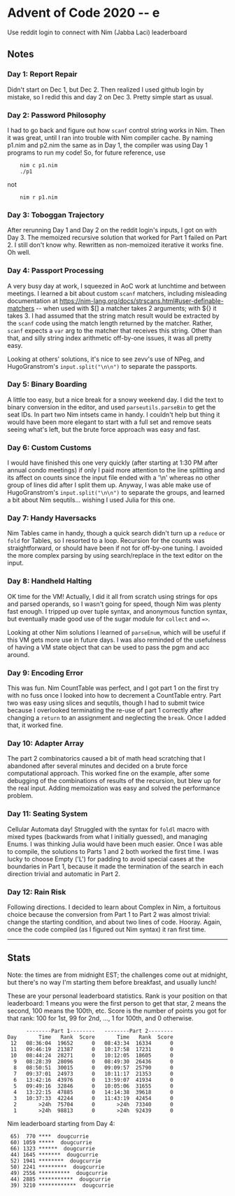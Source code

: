# Advent of Code 2020 -- e

Use reddit login to connect with Nim (Jabba Laci) leaderboard

## Notes

### Day 1: Report Repair ###

Didn't start on Dec 1, but Dec 2. Then realized I used github login by mistake,
so I redid this and day 2 on Dec 3. Pretty simple start as usual.

### Day 2: Password Philosophy ###

I had to go back and figure out how `scanf` control string works in Nim. Then it
was great, until I ran into trouble with Nim compiler cache. By naming p1.nim
and p2.nim the same as in Day 1, the compiler was using Day 1 programs to run my
code! So, for future reference, use
```
    nim c p1.nim
    ./p1
```
not
```
    nim r p1.nim
```

### Day 3: Toboggan Trajectory ###

After rerunning Day 1 and Day 2 on the reddit login's inputs, I got on with Day
3. The memoized recursive solution that worked for Part 1 failed on Part 2. I
still don't know why. Rewritten as non-memoized iterative it works fine. Oh
well.

### Day 4: Passport Processing ###

A very busy day at work, I squeezed in AoC work at lunchtime and between meetings.
I learned a bit about custom `scanf` matchers, including misleading documentation
at https://nim-lang.org/docs/strscans.html#user-definable-matchers -- when used
with $[] a matcher takes 2 arguments; with ${} it takes 3. I had assumed that the
string match result would be extracted by the `scanf` code using the match length
returned by the matcher. Rather, `scanf` expects a `var` arg to the matcher that
receives this string. Other than that, and silly string index arithmetic
off-by-one issues, it was all pretty easy.

Looking at others' solutions, it's nice to see zevv's use of NPeg, and
HugoGranstrom's `input.split("\n\n")` to separate the passports.

### Day 5: Binary Boarding ###

A little too easy, but a nice break for a snowy weekend day. I did the text to
binary conversion in the editor, and used `parseutils.parseBin` to get the seat
IDs. In part two Nim intsets came in handy. I couldn't help but thing it would
have been more elegant to start with a full set and remove seats seeing what's
left, but the brute force approach was easy and fast.

### Day 6: Custom Customs ###

I would have finished this one very quickly (after starting at 1:30 PM after
annual condo meetings) if only I paid more attention to the line splitting and
its affect on counts since the input file ended with a '\n' whereas no other
group of lines did after I split them up. Anyway, I was able make use of
HugoGranstrom's `input.split("\n\n")` to separate the groups, and learned a bit
about Nim sequtils... wishing I used Julia for this one.

### Day 7: Handy Haversacks ###

Nim Tables came in handy, though a quick search didn't turn up a `reduce` or
`fold` for Tables, so I resorted to a loop. Recursion for the counts was
straightforward, or should have been if not for off-by-one tuning. I avoided
the more complex parsing by using search/replace in the text editor on the input.

### Day 8: Handheld Halting ###

OK time for the VM! Actually, I did it all from scratch using strings for ops
and parsed operands, so I wasn't going for speed, though Nim was plenty fast
enough. I tripped up over tuple syntax, and anonymous function syntax, but
eventually made good use of the sugar module for `collect` and `=>`.

Looking at other Nim solutions I learned of `parseEnum`, which will be useful
if this VM gets more use in future days. I was also reminded of the usefulness
of having a VM state object that can be used to pass the pgm and acc around.

### Day 9: Encoding Error ###

This was fun. Nim CountTable was perfect, and I got part 1 on the first try with
no fuss once I looked into how to decrement a CountTable entry. Part two was
easy using slices and sequtils, though I had to submit twice because I overlooked
terminating the re-use of part 1 correctly after changing a `return` to an
assignment and neglecting the `break`. Once I added that, it worked fine.

### Day 10: Adapter Array ###

The part 2 combinatorics caused a bit of math head scratching that I abandoned
after several minutes and decided on a brute force computational approach.
This worked fine on the example, after some debugging of the combinations of
results of the recursion, but blew up for the real input. Adding memoization
was easy and solved the performance problem.

### Day 11: Seating System ###

Cellular Automata day! Struggled with the syntax for `foldl` macro with mixed
types (backwards from what I initially guessed), and managing Enums. I was
thinking Julia would have been much easier. Once I was able to compile,
the solutions to Parts 1 and 2 both worked the first time. I was lucky to
choose Empty ('L') for padding to avoid special cases at the boundaries in
Part 1, because it made the termination of the search in each direction
trivial and automatic in Part 2.

### Day 12: Rain Risk ###

Following directions. I decided to learn about Complex in Nim, a fortuitous
choice because the conversion from Part 1 to Part 2 was almost trivial: change
the starting condition, and about two lines of code. Hooray. Again, once the
code compiled (as I figured out Nim syntax) it ran first time.

---

## Stats

Note: the times are from midnight EST; the challenges come out at midnight, but there's no way I'm starting them before breakfast, and usually lunch!

These are your personal leaderboard statistics. Rank is your position on that leaderboard: 1 means you were the first person to get that star, 2 means the second, 100 means the 100th, etc. Score is the number of points you got for that rank: 100 for 1st, 99 for 2nd, ..., 1 for 100th, and 0 otherwise.

```
      --------Part 1--------   --------Part 2--------
Day       Time   Rank  Score       Time   Rank  Score
 12   08:36:04  19652      0   08:43:34  16334      0
 11   09:46:19  21387      0   10:17:58  17231      0
 10   08:44:24  28271      0   10:12:05  18605      0
  9   08:28:39  28096      0   08:49:30  26436      0
  8   08:50:51  30015      0   09:09:57  25790      0
  7   09:37:01  24973      0   10:11:17  21353      0
  6   13:42:16  43976      0   13:59:07  41934      0
  5   09:49:16  32846      0   10:05:06  31655      0
  4   13:22:15  47885      0   14:14:38  39618      0
  3   10:37:33  42244      0   11:43:19  42454      0
  2       >24h  75704      0       >24h  73340      0
  1       >24h  98813      0       >24h  92439      0
  ```

  Nim leaderboard starting from Day 4:

```
 65)  770 ****  dougcurrie
 60) 1059 *****  dougcurrie
 66) 1323 ******  dougcurrie
 44) 1645 *******  dougcurrie
 52) 1941 ********  dougcurrie
 50) 2241 *********  dougcurrie
 49) 2556 **********  dougcurrie
 44) 2885 ***********  dougcurrie
 39) 3210 ************  dougcurrie
```
